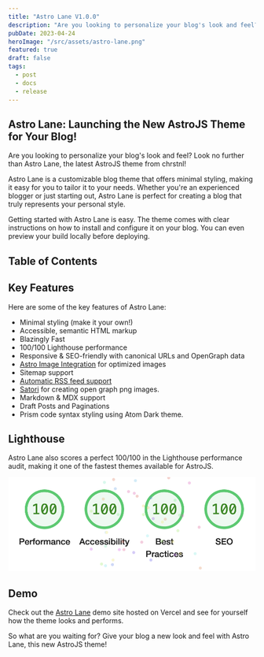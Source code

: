 ```yaml
---
title: "Astro Lane V1.0.0"
description: "Are you looking to personalize your blog's look and feel? Look no further than Astro Lane, the latest AstroJS theme from chrstnl!"
pubDate: 2023-04-24
heroImage: "/src/assets/astro-lane.png"
featured: true
draft: false
tags:
  - post
  - docs
  - release
---
```


## Astro Lane: Launching the New AstroJS Theme for Your Blog!

Are you looking to personalize your blog's look and feel? Look no further than Astro Lane, the latest AstroJS theme from chrstnl!

Astro Lane is a customizable blog theme that offers minimal styling, making it easy for you to tailor it to your needs. Whether you're an experienced blogger or just starting out, Astro Lane is perfect for creating a blog that truly represents your personal style.

Getting started with Astro Lane is easy. The theme comes with clear instructions on how to install and configure it on your blog. You can even preview your build locally before deploying.

## Table of Contents

## Key Features

Here are some of the key features of Astro Lane:

- Minimal styling (make it your own!)
- Accessible, semantic HTML markup
- Blazingly Fast
- 100/100 Lighthouse performance
- Responsive & SEO-friendly with canonical URLs and OpenGraph data
- [Astro Image Integration](https://docs.astro.build/en/guides/integrations-guide/image/) for optimized images
- Sitemap support
- [Automatic RSS feed support](https://docs.astro.build/en/guides/rss)
- [Satori](https://github.com/vercel/satori) for creating open graph png images.
- Markdown & MDX support
- Draft Posts and Paginations
- Prism code syntax styling using Atom Dark theme.

## Lighthouse

Astro Lane also scores a perfect 100/100 in the Lighthouse performance audit, making it one of the fastest themes available for AstroJS.

![Lighthouse Grade](/src/assets/astro-lane-lighthouse-score.png)

## Demo

Check out the [Astro Lane](https://astro-lane.chrstnl.com/) demo site hosted on Vercel and see for yourself how the theme looks and performs.

So what are you waiting for? Give your blog a new look and feel with Astro Lane, this new AstroJS theme!

